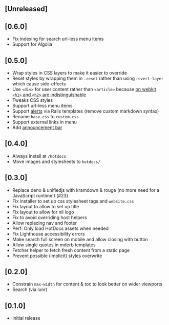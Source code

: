 ## [Unreleased]

## [0.6.0]

- Fix indexing for search url-less menu items
- Support for Algolia

## [0.5.0]

- Wrap styles in CSS layers to make it easier to override
- Reset styles by wrapping them in `.reset` rather than using `revert-layer` which cause side-effects
- Use `<div>` for user content rather than `<article>` because [on webkit `<h1>` and `<h2>` are indistinguishable](https://bugs.webkit.org/show_bug.cgi?id=57744)
- Tweaks CSS styles
- Support url-less menu items
- Support [alerts](https://hotdocsrails.com/markdown/#alerts) via Rails templates (remove custom markdown syntax)
- Rename `base.css` to `custom.css`
- Support external links in menu
- Add [announcement bar](https://hotdocsrails.com/announcement/)

## [0.4.0]

- Always install at `/hotdocs`
- Move images and stylesheets to `hotdocs/`

## [0.3.0]

- Replace deno & unifiedjs with kramdown & rouge (no more need for a JavaScript runtime!) (#23)
- Fix installer to set up css stylesheet tags and `website.css`
- Fix layout to allow to set up title
- Fix layout to allow for nil logo
- Fix to avoid overriding host helpers
- Allow replacing nav and footer
- Perf: Only load HotDocs assets when needed
- Fix Lighthouse accessibility errors
- Make search full screen on mobile and allow closing with button
- Allow single quotes in mderb templates
- Fetcher helper to fetch fresh content from a static page
- Prevent possible (implicit) styles overwrite

## [0.2.0]

- Constrain `max-width` for content & toc to look better on wider viewports
- Search (via lunr)

## [0.1.0]

- Initial release
